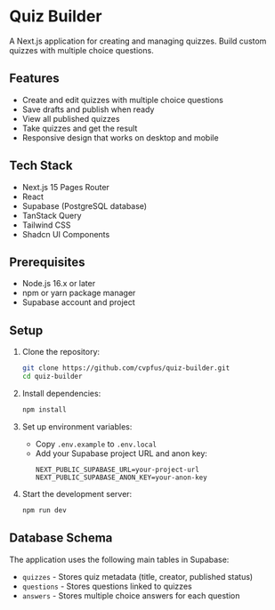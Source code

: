 # Quiz Builder

A Next.js application for creating and managing quizzes. Build custom quizzes with multiple choice questions.

## Features

- Create and edit quizzes with multiple choice questions
- Save drafts and publish when ready
- View all published quizzes
- Take quizzes and get the result
- Responsive design that works on desktop and mobile

## Tech Stack

- Next.js 15 Pages Router
- React
- Supabase (PostgreSQL database)
- TanStack Query
- Tailwind CSS
- Shadcn UI Components

## Prerequisites

- Node.js 16.x or later
- npm or yarn package manager
- Supabase account and project

## Setup

1. Clone the repository:
   ```bash
   git clone https://github.com/cvpfus/quiz-builder.git
   cd quiz-builder
   ```

2. Install dependencies:
   ```bash
   npm install
   ```

3. Set up environment variables:
   - Copy `.env.example` to `.env.local`
   - Add your Supabase project URL and anon key:
     ```
     NEXT_PUBLIC_SUPABASE_URL=your-project-url
     NEXT_PUBLIC_SUPABASE_ANON_KEY=your-anon-key
     ```

4. Start the development server:
   ```bash
   npm run dev
   ```

## Database Schema

The application uses the following main tables in Supabase:

- `quizzes` - Stores quiz metadata (title, creator, published status)
- `questions` - Stores questions linked to quizzes
- `answers` - Stores multiple choice answers for each question
